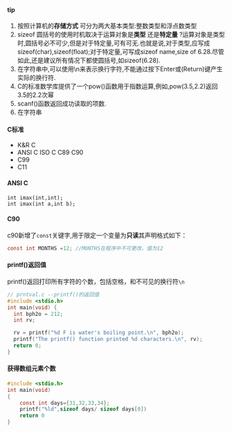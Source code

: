 #### tip
1. 按照计算机的**存储方式** 可分为两大基本类型:整数类型和浮点数类型
2. sizeof 圆括号的使用时机取决于运算对象是**类型** 还是**特定量** ?运算对象是类型时,圆括号必不可少,但是对于特定量,可有可无.也就是说,对于类型,应写成sizeof(char),sizeof(float);对于特定量,可写成sizeof name,size of 6.28.尽管如此,还是建议所有情况下都使圆括号,如sizeof(6.28).
3. 在字符串中,可以使用\n来表示换行字符,不能通过按下Enter或(Return)键产生实际的换行符.
4. C的标准数学库提供了一个pow()函数用于指数运算,例如,pow(3.5,2.2)返回3.5的2.2次幂
5. scanf()函数返回成功读取的项数.
6. 在字符串

#### C标准
- K&R C 
- ANSI C ISO C C89 C90 
- C99
- C11
#### ANSI C
```
int imax(int,int);
int imax(int a,int b);
```
#### C90
c90新增了`const`关键字,用于限定一个变量为**只读**其声明格式如下：
``` c
const int MONTHS =12; //MONTHS在程序中不可更改，值为12
```
#### printf()返回值
printf()返回打印所有字符的个数，包括空格，和不可见的换行符`\n`
```c
// prntval.c --printf()的返回值
#include <stdio.h>
int main(void) {
  int bph2o = 212;
  int rv;

  rv = printf("%d F is water's boiling point.\n", bph2o);
  printf("The printf() function printed %d characters.\n", rv);
  return 0;
}
```
#### 获得数组元素个数
```c
#include <stdio.h>
int main(void)
{
	const int days={31,32,33,34};
	printf("%ld",sizeof days/ sizeof days[0])
	return 0
}
```





